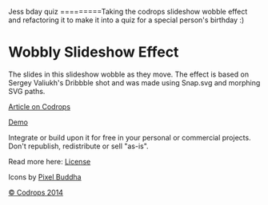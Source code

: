 ﻿Jess bday quiz 
=========Taking the codrops slideshow wobble effect and refactoring it to make it into a quiz for a special person's birthday :)

Wobbly Slideshow Effect
=========

The slides in this slideshow wobble as they move. The effect is based on Sergey Valiukh's Dribbble shot and was made using Snap.svg and morphing SVG paths.

[Article on Codrops](http://tympanus.net/codrops/?p=20714)

[Demo](http://tympanus.net/Development/WobblySlideshowEffect/)

Integrate or build upon it for free in your personal or commercial projects. Don't republish, redistribute or sell "as-is". 

Read more here: [License](http://tympanus.net/codrops/licensing/)

Icons by [Pixel Buddha](http://pixelbuddha.net/)

[© Codrops 2014](http://www.codrops.com)

